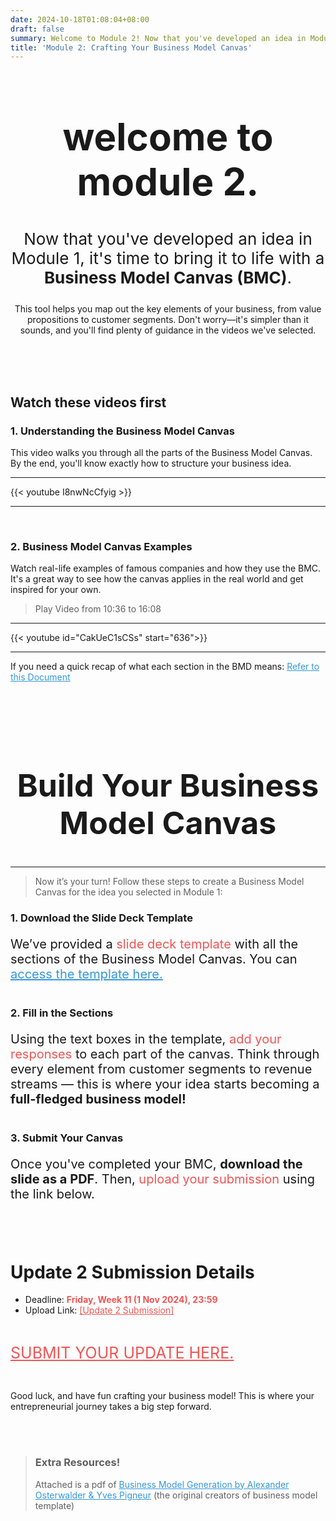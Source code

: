```yaml
---
date: 2024-10-18T01:08:04+08:00
draft: false
summary: Welcome to Module 2! Now that you've developed an idea in Module 1, it's time to bring it to life with a Business Model Canvas (BMC).
title: 'Module 2: Crafting Your Business Model Canvas'
---
```



<div style="text-align: center;">
<h1 style="font-size:60px">welcome to module 2.</h1>
<p style="font-size:26px">Now that you've developed an idea in Module 1, it's time to bring it to life with a <b>Business Model Canvas (BMC)</b>.</p>
<p>This tool helps you map out the key elements of your business, from value propositions to customer segments. Don't worry—it's simpler than it sounds, and you'll find plenty of guidance in the videos we've selected.</p>
</div><br><br><br>


## Watch these videos first

### 1. Understanding the Business Model Canvas

This video walks you through all the parts of the Business Model Canvas. By the end, you'll know exactly how to structure your business idea.

---

{{< youtube I8nwNcCfyig >}}

---

<br>

### 2. Business Model Canvas Examples

Watch real-life examples of famous companies and how they use the BMC. It's a great way to see how the canvas applies in the real world and get inspired for your own.

> Play Video from 10:36 to 16:08

---

{{< youtube id="CakUeC1sCSs" start="636">}}

---

If you need a quick recap of what each section in the BMD means: <a style="color:#3498db" href="https://drive.google.com/file/d/1l5eBgyDjsntPnE99D_FbcbaSFkZb1yjJ/view?usp=sharing">Refer to this Document</a>

<br><br><br>

<div style="text-align: center;">
<h1 style="font-size:50px">Build Your Business Model Canvas</h1>
<h1></h1>
</div>

---

>Now it’s your turn! Follow these steps to create a Business Model Canvas for the idea you selected in Module 1:


### 1. Download the Slide Deck Template

<div style="font-size:20px; margin-bottom:40px">

We’ve provided a <span style="color:#F05555;">slide deck template</span> with all the sections of the Business Model Canvas. You can <a style="color:#3498db" href="https://docs.google.com/presentation/d/1v9FWxRcMQe75x2OdkU_uwuWnxKFxNHiF_ysVPW20wPM/edit?usp=sharing">access the template here.</a> 

</div>

### 2. Fill in the Sections

<div style="font-size:20px; margin-bottom:40px">

Using the text boxes in the template, <span style="color:#F05555;">add your responses</span> to each part of the canvas. Think through every element from customer segments to revenue streams — this is where your idea starts becoming a **full-fledged business model!**

</div>

### 3. Submit Your Canvas 

<div style="font-size:20px; margin-bottom:40px">

Once you've completed your BMC, **download the slide as a PDF**. Then, <span style="color:#F05555;">upload your submission</span> using the link below.

</div>

<Br>

# Update 2 Submission Details
- Deadline: <span style="color:#F05555;">**Friday, Week 11 (1 Nov 2024), 23:59**</a>
- Upload Link: <a href="https://forms.gle/ppNBYJxoMKazBgWA6" style="color:#F05555;">[Update 2 Submission]</a>

<br>

<a style="color:#F05555;; font-size:25px;" href="https://forms.gle/ppNBYJxoMKazBgWA6">SUBMIT YOUR UPDATE HERE.</a>

<br>

Good luck, and have fun crafting your business model! This is where your entrepreneurial journey takes a big step forward.

<br><br>

>### Extra Resources!
>Attached is a pdf of <a style="color:#3498db" href="https://drive.google.com/file/d/1Q5o9fAyQQbpVAfY_0C6vZjKv52oMjhE0/view?usp=sharing">Business Model Generation by Alexander Osterwalder & Yves Pigneur</a> (the original creators of business model template)


